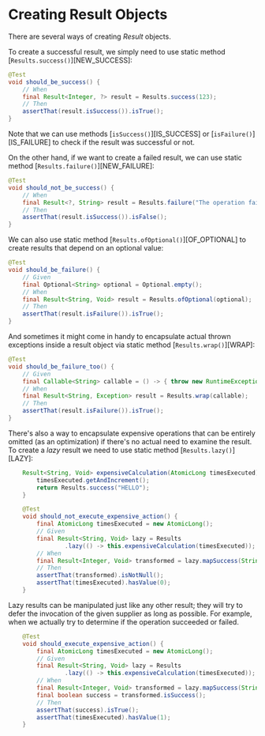 # Creating Result Objects

There are several ways of creating _Result_ objects.

To create a successful result, we simply need to use static method \[`Results.success()`\]\[NEW\_SUCCESS\]:

```java
@Test
void should_be_success() {
    // When
    final Result<Integer, ?> result = Results.success(123);
    // Then
    assertThat(result.isSuccess()).isTrue();
}
```

Note that we can use methods \[`isSuccess()`\]\[IS\_SUCCESS\] or \[`isFailure()`\]\[IS\_FAILURE\] to check if the result was successful or not.

On the other hand, if we want to create a failed result, we can use static method \[`Results.failure()`\]\[NEW\_FAILURE\]:

```java
@Test
void should_not_be_success() {
    // When
    final Result<?, String> result = Results.failure("The operation failed");
    // Then
    assertThat(result.isSuccess()).isFalse();
}
```

We can also use static method \[`Results.ofOptional()`\]\[OF\_OPTIONAL\] to create results that depend on an optional value:

```java
@Test
void should_be_failure() {
    // Given
    final Optional<String> optional = Optional.empty();
    // When
    final Result<String, Void> result = Results.ofOptional(optional);
    // Then
    assertThat(result.isFailure()).isTrue();
}
```

And sometimes it might come in handy to encapsulate actual thrown exceptions inside a result object via static method \[`Results.wrap()`\]\[WRAP\]:

```java
@Test
void should_be_failure_too() {
    // Given
    final Callable<String> callable = () -> { throw new RuntimeException("Whoops!") };
    // When
    final Result<String, Exception> result = Results.wrap(callable);
    // Then
    assertThat(result.isFailure()).isTrue();
}
```

There's also a way to encapsulate expensive operations that can be entirely omitted \(as an optimization\) if there's no actual need to examine the result. To create a _lazy_ result we need to use static method \[`Results.lazy()`\]\[LAZY\]:

```java
    Result<String, Void> expensiveCalculation(AtomicLong timesExecuted) {
        timesExecuted.getAndIncrement();
        return Results.success("HELLO");
    }

    @Test
    void should_not_execute_expensive_action() {
        final AtomicLong timesExecuted = new AtomicLong();
        // Given
        final Result<String, Void> lazy = Results
                .lazy(() -> this.expensiveCalculation(timesExecuted));
        // When
        final Result<Integer, Void> transformed = lazy.mapSuccess(String::length);
        // Then
        assertThat(transformed).isNotNull();
        assertThat(timesExecuted).hasValue(0);
    }
```

Lazy results can be manipulated just like any other result; they will try to defer the invocation of the given supplier as long as possible. For example, when we actually try to determine if the operation succeeded or failed.

```java
    @Test
    void should_execute_expensive_action() {
        final AtomicLong timesExecuted = new AtomicLong();
        // Given
        final Result<String, Void> lazy = Results
                .lazy(() -> this.expensiveCalculation(timesExecuted));
        // When
        final Result<Integer, Void> transformed = lazy.mapSuccess(String::length);
        final boolean success = transformed.isSuccess();
        // Then
        assertThat(success).isTrue();
        assertThat(timesExecuted).hasValue(1);
    }
```

